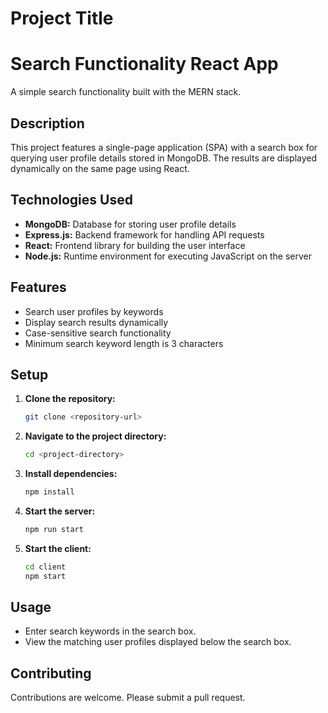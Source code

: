 
# Project Title
<h1>Search Functionality React App</h1>

A simple search functionality built with the MERN stack.

## Description

This project features a single-page application (SPA) with a search box for querying user profile details stored in MongoDB. The results are displayed dynamically on the same page using React.

## Technologies Used

- **MongoDB:** Database for storing user profile details
- **Express.js:** Backend framework for handling API requests
- **React:** Frontend library for building the user interface
- **Node.js:** Runtime environment for executing JavaScript on the server

## Features

- Search user profiles by keywords
- Display search results dynamically
- Case-sensitive search functionality
- Minimum search keyword length is 3 characters

## Setup

1. **Clone the repository:**
   ```sh
   git clone <repository-url>
   ```
2. **Navigate to the project directory:**
   ```sh
   cd <project-directory>
   ```
3. **Install dependencies:**
   ```sh
   npm install
   ```
4. **Start the server:**
   ```sh
   npm run start
   ```
5. **Start the client:**
   ```sh
   cd client
   npm start
   ```

## Usage

- Enter search keywords in the search box.
- View the matching user profiles displayed below the search box.

## Contributing

Contributions are welcome. Please submit a pull request.

